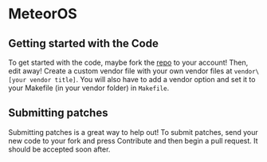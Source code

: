 # MeteorOS

## Getting started with the Code

To get started with the code, maybe fork the [repo](https://github.com/Meteor-OS-Project/MeteorOS) to your account! Then, edit away!
Create a custom vendor file with your own vendor files at ```vendor\[your vendor title]```. You will also have to add a vendor option and set it to your
Makefile (in your vendor folder) in ```Makefile```.

## Submitting patches

Submitting patches is a great way to help out! To submit patches, send your new code to your fork and press Contribute and then begin a pull request.
It should be accepted soon after.